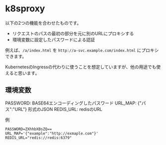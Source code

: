 # k8sproxy

以下の2つの機能を合わせたものです。

- リクエストのパスの最初の部分を元に別のURLにプロキシする
- 環境変数に設定したパスワードによる認証

例えば、`/a/index.html` を `http://a-svc.example.com/index.html` にプロキシできます。

KubernetesのIngressの代わりに使うことを想定していますが、他の用途でも使えると思います。

## 環境変数

PASSWORD: BASE64エンコーディングしたパスワード
URL_MAP: {"パス":"URL"} 形式のJSON
REDIS_URL: redisのURL

例

```
PASSWORD=ZXhhbXBsZQ==
URL_MAP='{"example":"http://exmaple.com"}'
REDIS_URL="redis://redis:6379"
```
